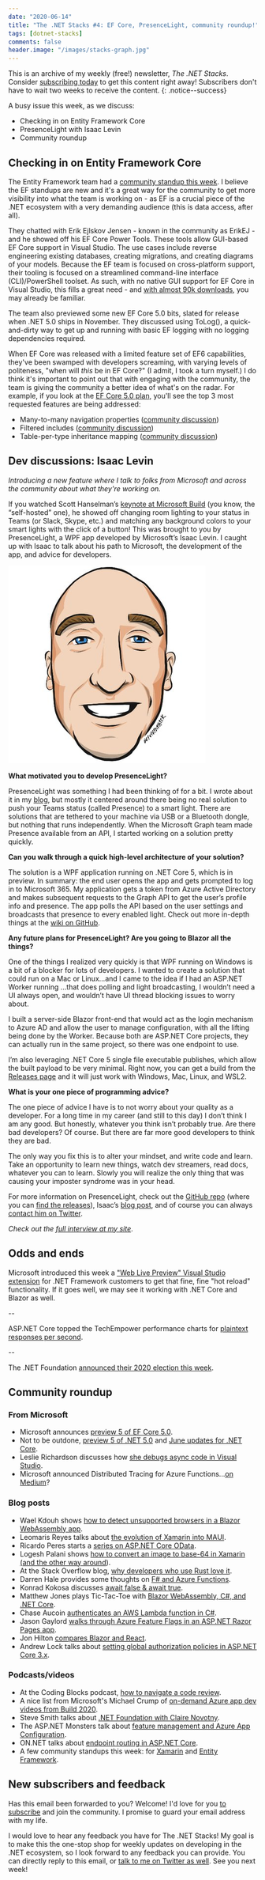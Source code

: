 ```yaml
---
date: "2020-06-14"
title: "The .NET Stacks #4: EF Core, PresenceLight, community roundup!"
tags: [dotnet-stacks]
comments: false
header.image: "/images/stacks-graph.jpg"
---
```


This is an archive of my weekly (free!) newsletter, *The .NET Stacks*. Consider [subscribing today](https://dotnetstacks.com/register) to get this content right away! Subscribers don't have to wait two weeks to receive the content.
{: .notice--success}

A busy issue this week, as we discuss:

- Checking in on Entity Framework Core
- PresenceLight with Isaac Levin
- Community roundup

## Checking in on Entity Framework Core

The Entity Framework team had a [community standup this week](https://www.youtube.com/watch?v=OWuP_qOYwsk). I believe the EF standups are new and it's a great way for the community to get more visibility into what the team is working on - as EF is a crucial piece of the .NET ecosystem with a very demanding audience (this is data access, after all).

They chatted with Erik Ejlskov Jensen - known in the community as ErikEJ - and he showed off his EF Core Power Tools. These tools allow GUI-based EF Core support in Visual Studio. The use cases include reverse engineering existing databases, creating migrations, and creating diagrams of your models. Because the EF team is focused on cross-platform support, their tooling is focused on a streamlined command-line interface (CLI)/PowerShell toolset. As such, with no native GUI support for EF Core in Visual Studio, this fills a great need - and [with almost 90k downloads](https://marketplace.visualstudio.com/items?itemName=ErikEJ.EFCorePowerTools), you may already be familiar.

The team also previewed some new EF Core 5.0 bits, slated for release when .NET 5.0 ships in November. They discussed using ToLog(), a quick-and-dirty way to get up and running with basic EF logging with no logging dependencies required.

When EF Core was released with a limited feature set of EF6 capabilities, they've been swamped with developers screaming, with varying levels of politeness, "when will *this* be in EF Core?" (I admit, I took a turn myself.) I do think it's important to point out that with engaging with the community, the team is giving the community a better idea of what's on the radar. For example, if you look at the [EF Core 5.0 plan](https://docs.microsoft.com/ef/core/what-is-new/ef-core-5.0/plan), you'll see the top 3 most requested features are being addressed:

- Many-to-many navigation properties ([community discussion](https://github.com/dotnet/efcore/issues/1368))
- Filtered includes ([community discussion](https://github.com/dotnet/efcore/issues/1833))
- Table-per-type inheritance mapping ([community discussion](https://github.com/dotnet/efcore/issues/2266))

## Dev discussions: Isaac Levin

*Introducing a new feature where I talk to folks from Microsoft and across the community about what they're working on.*

If you watched Scott Hanselman’s [keynote at Microsoft Build](https://mybuild.microsoft.com/sessions/871ef73f-f04a-405b-a0fa-01d7433067d1?WT.mc_id=-blog-scottha) (you know, the “self-hosted” one), he showed off changing room lighting to your status in Teams (or Slack, Skype, etc.) and matching any background colors to your smart lights with the click of a button! This was brought to you by PresenceLight, a WPF app developed by Microsoft’s Isaac Levin. I caught up with Isaac to talk about his path to Microsoft, the development of the app, and advice for developers.

![Isaac Levin](/images/isaac-levin-newsletter.jpg)

**What motivated you to develop PresenceLight?**

PresenceLight was something I had been thinking of for a bit. I wrote about it in my [blog](https://www.isaaclevin.com/post/presence-light), but mostly it centered around there being no real solution to push your Teams status (called Presence) to a smart light. There are solutions that are tethered to your machine via USB or a Bluetooth dongle, but nothing that runs independently. When the Microsoft Graph team made Presence available from an API, I started working on a solution pretty quickly.

**Can you walk through a quick high-level architecture of your solution?**

The solution is a WPF application running on .NET Core 5, which is in preview. In summary: the end user opens the app and gets prompted to log in to Microsoft 365. My application gets a token from Azure Active Directory and makes subsequent requests to the Graph API to get the user’s profile info and presence. The app polls the API based on the user settings and broadcasts that presence to every enabled light. Check out more in-depth things at the [wiki on GitHub](https://github.com/isaacrlevin/PresenceLight/wiki).

**Any future plans for PresenceLight? Are you going to Blazor all the things?**

One of the things I realized very quickly is that WPF running on Windows is a bit of a blocker for lots of developers. I wanted to create a solution that could run on a Mac or Linux...and I came to the idea if I had an ASP.NET Worker running ...that does polling and light broadcasting, I wouldn’t need a UI always open, and wouldn’t have UI thread blocking issues to worry about.

I built a server-side Blazor front-end that would act as the login mechanism to Azure AD and allow the user to manage configuration, with all the lifting being done by the Worker. Because both are ASP.NET Core projects, they can actually run in the same project, so there was one endpoint to use.

I’m also leveraging .NET Core 5 single file executable publishes, which allow the built payload to be very minimal. Right now, you can get a build from the [Releases page](https://github.com/isaacrlevin/PresenceLight/releases) and it will just work with Windows, Mac, Linux, and WSL2.

**What is your one piece of programming advice?**

The one piece of advice I have is to not worry about your quality as a developer. For a long time in my career (and still to this day) I don’t think I am any good. But honestly, whatever you think isn’t probably true. Are there bad developers? Of course. But there are far more good developers to think they are bad.

The only way you fix this is to alter your mindset, and write code and learn. Take an opportunity to learn new things, watch dev streamers, read docs, whatever you can to learn. Slowly you will realize the only thing that was causing your imposter syndrome was in your head.

For more information on PresenceLight, check out the [GitHub repo](https://github.com/isaacrlevin/PresenceLight) (where you can [find the releases](https://github.com/isaacrlevin/PresenceLight/releases)), Isaac’s [blog post](https://www.isaaclevin.com/post/presence-light/), and of course you can always [contact him on Twitter](https://twitter.com/isaacrlevin).

*Check out the [full interview at my site](https://daveabrock.com/2020/06/13/dev-discussions-isaac-levin)*.

## Odds and ends

Microsoft introduced this week a ["Web Live Preview" Visual Studio extension](https://devblogs.microsoft.com/aspnet/introducing-web-live-preview/) for .NET Framework customers to get that fine, fine "hot reload" functionality. If it goes well, we may see it working with .NET Core and Blazor as well.

--

ASP.NET Core topped the TechEmpower performance charts for [plaintext responses per second](https://www.techempower.com/benchmarks/#section=data-r19&hw=ph&test=plaintext).

--

The .NET Foundation [announced their 2020 election this week](https://dotnetfoundation.org/blog/2020/06/08/announcing-net-foundation-elections-2020).

## Community roundup

### From Microsoft

- Microsoft announces [preview 5 of EF Core 5.0](https://devblogs.microsoft.com/dotnet/announcing-entity-framework-core-5-0-preview-5/).
- Not to be outdone, [preview 5 of .NET 5.0](https://devblogs.microsoft.com/dotnet/announcing-net-5-0-preview-5/) and [June updates for .NET Core](https://devblogs.microsoft.com/dotnet/net-core-june-2020-updates-2-1-19-and-3-1-5/).
- Leslie Richardson discusses how [she debugs async code in Visual Studio](https://devblogs.microsoft.com/visualstudio/how-do-i-debug-async-code-in-visual-studio/).
- Microsoft announced Distributed Tracing for Azure Functions...[on Medium](https://medium.com/@tsuyoshiushio/durable-functions-distributed-tracing-71426fe2246f)?

### Blog posts

- Wael Kdouh shows [how to detect unsupported browsers in a Blazor WebAssembly app](https://medium.com/@waelkdouh/how-to-detect-unsupported-browsers-under-a-blazor-webassembly-application-bc11ab0ee015).
- Leomaris Reyes talks about [the evolution of Xamarin into MAUI](https://www.telerik.com/blogs/time-to-evolve-net-multi-platform-app-ui-maui).
- Ricardo Peres starts a [series on ASP.NET Core OData](https://weblogs.asp.net/ricardoperes/asp-net-core-odata-part-1).
- Logesh Palani shows [how to convert an image to base-64 in Xamarin (and the other way around](https://logeshpalani.blogspot.com/2020/06/how-to-convert-base-64-to-image-in.html)).
- At the Stack Overflow blog, [why developers who use Rust love it](https://stackoverflow.blog/2020/06/05/why-the-developers-who-use-rust-love-it-so-much/).
- Darren Hale provides some thoughts on [F# and Azure Functions](https://darrensnotebook.blogspot.com/2020/06/f-and-azure-functions.html).
- Konrad Kokosa discusses [await false & await true](https://tooslowexception.com/await-false-await-true/).
- Matthew Jones plays Tic-Tac-Toe with [Blazor WebAssembly, C#, and .NET Core](https://exceptionnotfound.net/using-blazor-webassembly-and-csharp-to-play-tic-tac-toe-in-dotnet-core).
- Chase Aucoin [authenticates an AWS Lambda function in C#](https://developer.okta.com/blog/2020/06/08/serverless-lambda-functions-csharp).
- Jason Gaylord [walks through Azure Feature Flags in an ASP.NET Razor Pages app](https://www.jasongaylord.com/blog/2020/06/08/adding-azure-feature-flags-to-aspnet-razor-pages-app). 
- Jon Hilton [compares Blazor and React](https://www.telerik.com/blogs/blazor-vs-react-web-developers).
- Andrew Lock talks about [setting global authorization policies in ASP.NET Core 3.x](https://andrewlock.net/setting-global-authorization-policies-using-the-defaultpolicy-and-the-fallbackpolicy-in-aspnet-core-3/).

### Podcasts/videos

- At the Coding Blocks podcast, [how to navigate a code review](https://www.codingblocks.net/podcast/googles-engineering-practices-how-to-navigate-a-code-review/).
- A nice list from Microsoft's Michael Crump of [on-demand Azure app dev videos from Build 2020](https://microsoft.github.io/AzureTipsAndTricks/blog/tip266.html).
- Steve Smith talks about [.NET Foundation with Claire Novotny](https://weeklydevtips.com/episodes/net-foundation-with-guest-claire-novotny-JmEDt8jU).
- The ASP.NET Monsters talk about [feature management and Azure App Configuration](https://www.youtube.com/watch?v=_UOdA7vgqWE).
- ON.NET talks about [endpoint routing in ASP.NET Core](https://channel9.msdn.com/Shows/On-NET/ASPNET-Core-Series-Endpoint-Routing?WT.mc_id=DX_MVP4025064).
- A few community standups this week: for [Xamarin](https://www.youtube.com/watch?v=6mGQlkkrO8g) and [Entity Framework](https://www.youtube.com/watch?v=OWuP_qOYwsk).

## New subscribers and feedback

Has this email been forwarded to you? Welcome! I'd love for you [to subscribe](https://www.dotnetstacks.com/register) and join the community. I promise to guard your email address with my life.

I would love to hear any feedback you have for The .NET Stacks! My goal is to make this the one-stop shop for weekly updates on developing in the .NET ecosystem, so I look forward to any feedback you can provide. You can directly reply to this email, or [talk to me on Twitter as well](https://www.dotnetstacks.com/register). See you next week!
